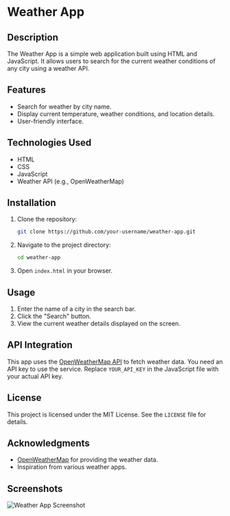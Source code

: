# Weather App

## Description
The Weather App is a simple web application built using HTML and JavaScript. It allows users to search for the current weather conditions of any city using a weather API.

## Features
- Search for weather by city name.
- Display current temperature, weather conditions, and location details.
- User-friendly interface.

## Technologies Used
- HTML
- CSS
- JavaScript
- Weather API (e.g., OpenWeatherMap)

## Installation
1. Clone the repository:
    ```bash
    git clone https://github.com/your-username/weather-app.git
    ```
2. Navigate to the project directory:
    ```bash
    cd weather-app
    ```
3. Open `index.html` in your browser.

## Usage
1. Enter the name of a city in the search bar.
2. Click the "Search" button.
3. View the current weather details displayed on the screen.

## API Integration
This app uses the [OpenWeatherMap API](https://openweathermap.org/api) to fetch weather data. You need an API key to use the service. Replace `YOUR_API_KEY` in the JavaScript file with your actual API key.

## License
This project is licensed under the MIT License. See the `LICENSE` file for details.

## Acknowledgments
- [OpenWeatherMap](https://openweathermap.org/) for providing the weather data.
- Inspiration from various weather apps.

## Screenshots
![Weather App Screenshot](screenshot.png)
